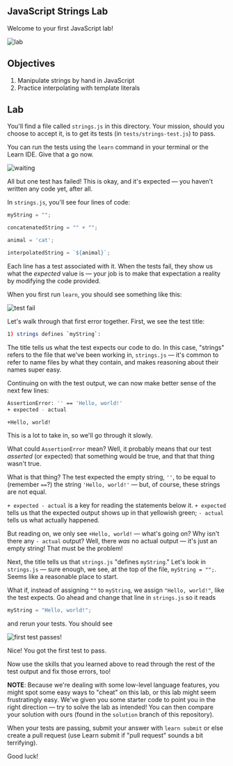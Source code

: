 JavaScript Strings Lab
---

Welcome to your first JavaScript lab!

![lab](http://i.giphy.com/NETCsDYm0fL44.gif)

## Objectives

1. Manipulate strings by hand in JavaScript
2. Practice interpolating with template literals

## Lab

You'll find a file called `strings.js` in this directory. Your mission, should you choose to accept it, is to get its tests (in `tests/strings-test.js`) to pass.

You can run the tests using the `learn` command in your terminal or the Learn IDE. Give that a go now.

![waiting](http://i.giphy.com/9c830567WqLCw.gif)

All but one test has failed! This is okay, and it's expected — you haven't written any code yet, after all.

In `strings.js`, you'll see four lines of code:

``` javascript
myString = "";

concatenatedString = "" + "";

animal = 'cat';

interpolatedString = `${animal}`;
```

Each line has a test associated with it. When the tests fail, they show us what the _expected_ value is — your job is to make that expectation a reality by modifying the code provided.

When you first run `learn`, you should see something like this:

![test fail](https://curriculum-content.s3.amazonaws.com/skills-based-js/javascript-strings-lab/javascript-strings-lab-test.png)

Let's walk through that first error together. First, we see the test title:

``` bash
1) strings defines `myString`:
```

The title tells us what the test expects our code to do. In this case, "strings" refers to the file that we've been working in, `strings.js` — it's common to refer to name files by what they contain, and makes reasoning about their names super easy.

Continuing on with the test output, we can now make better sense of the next few lines:

``` bash
AssertionError: '' == 'Hello, world!'
+ expected - actual

+Hello, world!
```

This is a lot to take in, so we'll go through it slowly.

What could `AssertionError` mean? Well, it probably means that our test _asserted_ (or expected) that something would be true, and that that thing wasn't true.

What is that thing? The test expected the empty string, `''`, to be equal to (remember `==`?) the string `'Hello, world!'` — but, of course, these strings are not equal.

`+ expected - actual` is a key for reading the statements below it. `+ expected` tells us that the expected output shows up in that yellowish green; `- actual` tells us what actually happened.

But reading on, we only see `+Hello, world!` — what's going on? Why isn't there any `- actual` output? Well, there _was_ no actual output — it's just an empty string! That must be the problem!

Next, the title tells us that `strings.js` "defines `myString`." Let's look in `strings.js` — sure enough, we see, at the top of the file, `myString = "";`. Seems like a reasonable place to start.

What if, instead of assigning `""` to `myString`, we assign `"Hello, world!"`, like the test expects. Go ahead and change that line in `strings.js` so it reads

``` javascript
myString = "Hello, world!";
```

and rerun your tests. You should see

![first test passes!](https://curriculum-content.s3.amazonaws.com/skills-based-js/javascript-strings-lab/javascript-strings-lab-test-pass.png)

Nice! You got the first test to pass.

Now use the skills that you learned above to read through the rest of the test output and fix those errors, too!

**NOTE**: Because we're dealing with some low-level language features, you might spot some easy ways to "cheat" on this lab, or this lab might seem frustratingly easy. We've given you some starter code to point you in the right direction — try to solve the lab as intended! You can then compare your solution with ours (found in the `solution` branch of this repository).

When your tests are passing, submit your answer with `learn submit` or else create a pull request (use Learn submit if "pull request" sounds a bit terrifying).

Good luck!
